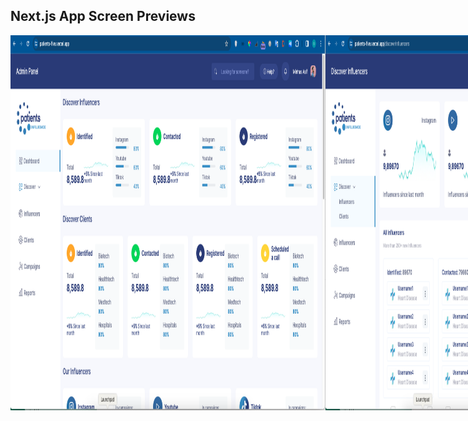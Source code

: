 ## Next.js App Screen Previews


<div style="display: flex; justify-content: space-between; margin-bottom: 20px;">
<img src="./previews/2.png " alt="Local Image">
<img src="./previews/3.png " alt="Local Image"  width="800" height="600">
<img src="./previews/4.png " alt="Local Image"  width="800" height="600">
<img src="./previews/5.png " alt="Local Image"  width="800" height="600">
</div>



